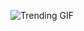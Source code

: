 ![Trending GIF](https://media0.giphy.com/media/v1.Y2lkPThiYjIxNzcyajg2MTJtenFqdGJ1M3l4eHV6Mnd5Zjh6dnp6OTY3cHJkdm5jbTJ2dyZlcD12MV9naWZzX3NlYXJjaCZjdD1n/YQitE4YNQNahy/giphy.gif)
